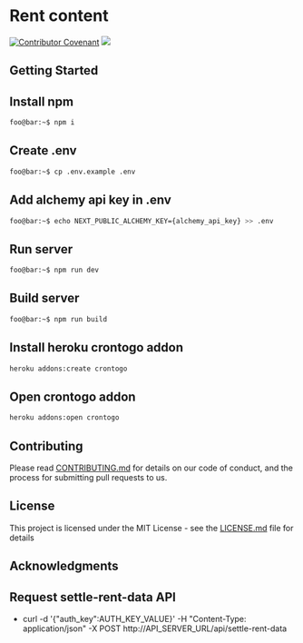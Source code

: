 # Rent content

[![Contributor Covenant](https://img.shields.io/badge/Contributor%20Covenant-2.1-4baaaa.svg)](CODE_OF_CONDUCT.md)
<a href="http://www.repostatus.org/#active"><img src="http://www.repostatus.org/badges/latest/active.svg" /></a>

## Getting Started

## Install npm

```bash
foo@bar:~$ npm i
```

## Create .env

```bash
foo@bar:~$ cp .env.example .env
```

## Add alchemy api key in .env

```bash
foo@bar:~$ echo NEXT_PUBLIC_ALCHEMY_KEY={alchemy_api_key} >> .env
```

## Run server

```bash
foo@bar:~$ npm run dev
```

## Build server

```bash
foo@bar:~$ npm run build
```

## Install heroku crontogo addon

```bash
heroku addons:create crontogo
```

## Open crontogo addon

```bash
heroku addons:open crontogo
```

## Contributing

Please read [CONTRIBUTING.md](CONTRIBUTING.md) for details on our code of conduct, and the process for submitting pull requests to us.

## License

This project is licensed under the MIT License - see the [LICENSE.md](LICENSE.md) file for details

## Acknowledgments

## Request settle-rent-data API

- curl -d '{"auth_key":AUTH_KEY_VALUE}' -H "Content-Type: application/json" -X POST http://API_SERVER_URL/api/settle-rent-data
